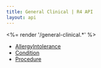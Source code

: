 ```yaml
---
title: General Clinical | R4 API
layout: api
---
```


<%= render '/general-clinical.*' %>
* [AllergyIntolerance](../general-clinical/allergy-intolerance)
* [Condition](../general-clinical/condition)
* [Procedure](../general-clinical/procedure)
